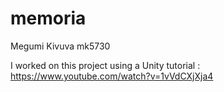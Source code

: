 # memoria

Megumi Kivuva 
mk5730

I worked on this project using a Unity tutorial : https://www.youtube.com/watch?v=1vVdCXjXja4

